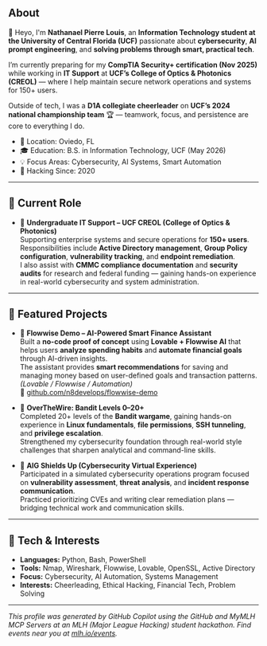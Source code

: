 
## About
👋 Heyo, I'm **Nathanael Pierre Louis**, an **Information Technology student at the University of Central Florida (UCF)** passionate about **cybersecurity**, **AI prompt engineering**, and **solving problems through smart, practical tech**.  

I’m currently preparing for my **CompTIA Security+ certification (Nov 2025)** while working in **IT Support** at **UCF’s College of Optics & Photonics (CREOL)** — where I help maintain secure network operations and systems for 150+ users.  

Outside of tech, I was a **D1A collegiate cheerleader** on **UCF’s 2024 national championship team** 🏆 — teamwork, focus, and persistence are core to everything I do.

- 📍 Location: Oviedo, FL  
- 🎓 Education: B.S. in Information Technology, UCF (May 2026)  
- 💡 Focus Areas: Cybersecurity, AI Systems, Smart Automation  
- 📅 Hacking Since: 2020  

---

## 💼 Current Role

- 🧩 **Undergraduate IT Support – UCF CREOL (College of Optics & Photonics)**  
  Supporting enterprise systems and secure operations for **150+ users**.  
  Responsibilities include **Active Directory management**, **Group Policy configuration**, **vulnerability tracking**, and **endpoint remediation**.  
  I also assist with **CMMC compliance documentation** and **security audits** for research and federal funding — gaining hands-on experience in real-world cybersecurity and system administration.

---

## 🚀 Featured Projects

- 💸 **Flowwise Demo – AI-Powered Smart Finance Assistant**  
  Built a **no-code proof of concept** using **Lovable + Flowwise AI** that helps users **analyze spending habits** and **automate financial goals** through AI-driven insights.  
  The assistant provides **smart recommendations** for saving and managing money based on user-defined goals and transaction patterns.  
  *(Lovable / Flowwise / Automation)*  
  🔗 [github.com/n8develops/flowwise-demo](https://github.com/n8develops/flowwise-demo)

- 🔐 **OverTheWire: Bandit Levels 0–20+**  
  Completed 20+ levels of the **Bandit wargame**, gaining hands-on experience in **Linux fundamentals**, **file permissions**, **SSH tunneling**, and **privilege escalation**.  
  Strengthened my cybersecurity foundation through real-world style challenges that sharpen analytical and command-line skills.

- 🧠 **AIG Shields Up (Cybersecurity Virtual Experience)**  
  Participated in a simulated cybersecurity operations program focused on **vulnerability assessment**, **threat analysis**, and **incident response communication**.  
  Practiced prioritizing CVEs and writing clear remediation plans — bridging technical work and communication skills.

---

## 🧰 Tech & Interests
- **Languages:** Python, Bash, PowerShell  
- **Tools:** Nmap, Wireshark, Flowwise, Lovable, OpenSSL, Active Directory  
- **Focus:** Cybersecurity, AI Automation, Systems Management  
- **Interests:** Cheerleading, Ethical Hacking, Financial Tech, Problem Solving  

---

*This profile was generated by GitHub Copilot using the GitHub and MyMLH MCP Servers at an MLH (Major League Hacking) student hackathon. Find events near you at [mlh.io/events](https://mlh.io/events).*
